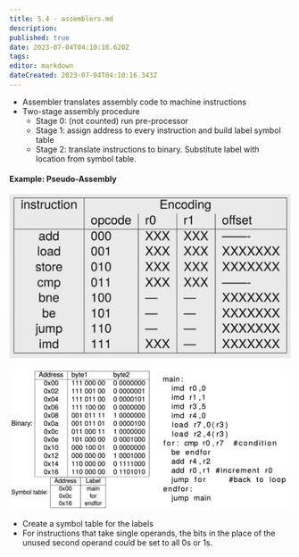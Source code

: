 ```yaml
---
title: 5.4 - assemblers.md
description: 
published: true
date: 2023-07-04T04:10:18.620Z
tags: 
editor: markdown
dateCreated: 2023-07-04T04:10:16.343Z
---
```


- Assembler translates assembly code to machine instructions
- Two-stage assembly procedure
    - Stage 0: (not counted) run pre-processor
    - Stage 1: assign address to every instruction and build label symbol table
    - Stage 2: translate instructions to binary. Substitute label with location from symbol table.

#### Example: Pseudo-Assembly
![](/images/20221027103354.png)

![](/images/20221027104323.png)
- Create a symbol table for the labels
- For instructions that take single operands, the bits in the place of the unused second operand could be set to all 0s or 1s.

